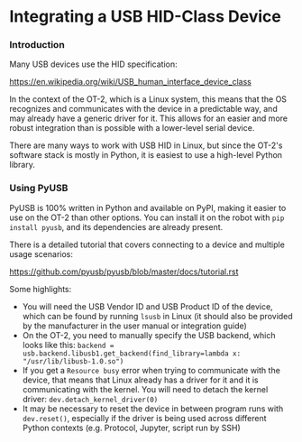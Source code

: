 # Integrating a USB HID-Class Device

### Introduction
Many USB devices use the HID specification:

https://en.wikipedia.org/wiki/USB_human_interface_device_class

In the context of the OT-2, which is a Linux system, this means that the OS recognizes and communicates with the device in a predictable way, and may already have a generic driver for it. This allows for an easier and more robust integration than is possible with a lower-level serial device.

There are many ways to work with USB HID in Linux, but since the OT-2's software stack is mostly in Python, it is easiest to use a high-level Python library.

### Using PyUSB
PyUSB is 100% written in Python and available on PyPI, making it easier to use on the OT-2 than other options. You can install it on the robot with `pip install pyusb`, and its dependencies are already present.

There is a detailed tutorial that covers connecting to a device and multiple usage scenarios:

https://github.com/pyusb/pyusb/blob/master/docs/tutorial.rst

Some highlights:

* You will need the USB Vendor ID and USB Product ID of the device, which can be found by running `lsusb` in Linux (it should also be provided by the manufacturer in the user manual or integration guide)
* On the OT-2, you need to manually specify the USB backend, which looks like this: `backend = usb.backend.libusb1.get_backend(find_library=lambda x: "/usr/lib/libusb-1.0.so")`
* If you get a `Resource busy` error when trying to communicate with the device, that means that Linux already has a driver for it and it is communicating with the kernel. You will need to detach the kernel driver: `dev.detach_kernel_driver(0)`
* It may be necessary to reset the device in between program runs with `dev.reset()`, especially if the driver is being used across different Python contexts (e.g. Protocol, Jupyter, script run by SSH)
